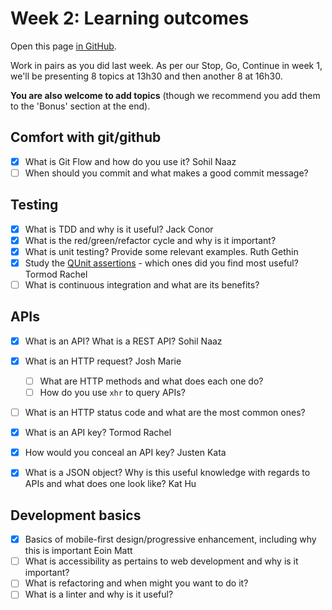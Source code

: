 # Week 2: Learning outcomes

Open this page [in GitHub](https://github.com/FAC6/book/blob/master/patterns/week1/README.md).

Work in pairs as you did last week.
As per our Stop, Go, Continue in week 1, we'll be presenting 8 topics at 13h30 and then another 8 at 16h30.

**You are also welcome to add topics** (though we recommend you add them to the 'Bonus' section at the end).

## Comfort with git/github
- [x] What is Git Flow and how do you use it? Sohil Naaz
- [ ] When should you commit and what makes a good commit message?

## Testing
- [x] What is TDD and why is it useful? Jack Conor
- [x] What is the red/green/refactor cycle and why is it important?
- [x] What is unit testing? Provide some relevant examples. Ruth Gethin
- [x] Study the [QUnit assertions](http://api.qunitjs.com/category/assert/) - which ones did you find most useful? Tormod Rachel
- [ ] What is continuous integration and what are its benefits?

## APIs
- [x] What is an API? What is a REST API? Sohil Naaz
- [x] What is an HTTP request? Josh Marie
  - [ ] What are HTTP methods and what does each one do?
  - [ ] How do you use `xhr` to query APIs?
- [ ] What is an HTTP status code and what are the most common ones?
- [x] What is an API key? Tormod Rachel
- [x] How would you conceal an API key? Justen Kata
- [x] What is a JSON object? Why is this useful knowledge with regards to APIs and what does one look like? Kat Hu


## Development basics
- [x] Basics of mobile-first design/progressive enhancement, including why this is important Eoin Matt
- [ ] What is accessibility as pertains to web development and why is it important?
- [ ] What is refactoring and when might you want to do it?
- [ ] What is a linter and why is it useful?
